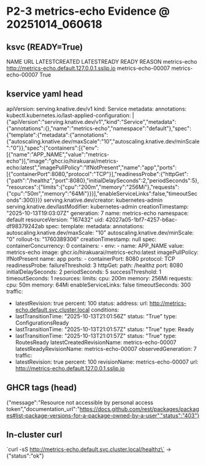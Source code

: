 # P2-3 metrics-echo Evidence @ 20251014_060618

## ksvc (READY=True)
NAME           URL                                              LATESTCREATED        LATESTREADY          READY   REASON
metrics-echo   http://metrics-echo.default.127.0.0.1.sslip.io   metrics-echo-00007   metrics-echo-00007   True    

## kservice yaml head
apiVersion: serving.knative.dev/v1
kind: Service
metadata:
  annotations:
    kubectl.kubernetes.io/last-applied-configuration: |
      {"apiVersion":"serving.knative.dev/v1","kind":"Service","metadata":{"annotations":{},"name":"metrics-echo","namespace":"default"},"spec":{"template":{"metadata":{"annotations":{"autoscaling.knative.dev/maxScale":"10","autoscaling.knative.dev/minScale":"0"}},"spec":{"containers":[{"env":[{"name":"APP_NAME","value":"metrics-echo"}],"image":"ghcr.io/hirakuarai/metrics-echo:latest","imagePullPolicy":"IfNotPresent","name":"app","ports":[{"containerPort":8080,"protocol":"TCP"}],"readinessProbe":{"httpGet":{"path":"/healthz","port":8080},"initialDelaySeconds":2,"periodSeconds":5},"resources":{"limits":{"cpu":"200m","memory":"256Mi"},"requests":{"cpu":"50m","memory":"64Mi"}}}],"enableServiceLinks":false,"timeoutSeconds":300}}}}
    serving.knative.dev/creator: kubernetes-admin
    serving.knative.dev/lastModifier: kubernetes-admin
  creationTimestamp: "2025-10-13T19:03:07Z"
  generation: 7
  name: metrics-echo
  namespace: default
  resourceVersion: "167432"
  uid: 42027a05-1bf7-4257-b6ac-df98379242ab
spec:
  template:
    metadata:
      annotations:
        autoscaling.knative.dev/maxScale: "10"
        autoscaling.knative.dev/minScale: "0"
        rollout-ts: "1760389306"
      creationTimestamp: null
    spec:
      containerConcurrency: 0
      containers:
      - env:
        - name: APP_NAME
          value: metrics-echo
        image: ghcr.io/hirakuarai/metrics-echo:latest
        imagePullPolicy: IfNotPresent
        name: app
        ports:
        - containerPort: 8080
          protocol: TCP
        readinessProbe:
          failureThreshold: 3
          httpGet:
            path: /healthz
            port: 8080
          initialDelaySeconds: 2
          periodSeconds: 5
          successThreshold: 1
          timeoutSeconds: 1
        resources:
          limits:
            cpu: 200m
            memory: 256Mi
          requests:
            cpu: 50m
            memory: 64Mi
      enableServiceLinks: false
      timeoutSeconds: 300
  traffic:
  - latestRevision: true
    percent: 100
status:
  address:
    url: http://metrics-echo.default.svc.cluster.local
  conditions:
  - lastTransitionTime: "2025-10-13T21:01:56Z"
    status: "True"
    type: ConfigurationsReady
  - lastTransitionTime: "2025-10-13T21:01:57Z"
    status: "True"
    type: Ready
  - lastTransitionTime: "2025-10-13T21:01:57Z"
    status: "True"
    type: RoutesReady
  latestCreatedRevisionName: metrics-echo-00007
  latestReadyRevisionName: metrics-echo-00007
  observedGeneration: 7
  traffic:
  - latestRevision: true
    percent: 100
    revisionName: metrics-echo-00007
  url: http://metrics-echo.default.127.0.0.1.sslip.io

## GHCR tags (head)
{"message":"Resource not accessible by personal access token","documentation_url":"https://docs.github.com/rest/packages/packages#list-package-versions-for-a-package-owned-by-a-user","status":"403"}<requires read:packages>

## In-cluster curl
\`curl -sS http://metrics-echo.default.svc.cluster.local/healthz\` -> {"status":"ok"}
